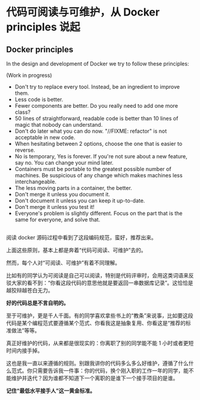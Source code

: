 # 代码可阅读与可维护，从 Docker principles 说起

## Docker principles
In the design and development of Docker we try to follow these principles:

(Work in progress)

* Don't try to replace every tool. Instead, be an ingredient to improve them.
* Less code is better.
* Fewer components are better. Do you really need to add one more class?
* 50 lines of straightforward, readable code is better than 10 lines of magic that nobody can understand.
* Don't do later what you can do now. "//FIXME: refactor" is not acceptable in new code.
* When hesitating between 2 options, choose the one that is easier to reverse.
* No is temporary, Yes is forever. If you're not sure about a new feature, say no. You can change your mind later.
* Containers must be portable to the greatest possible number of machines. Be suspicious of any change which makes machines less interchangeable.
* The less moving parts in a container, the better.
* Don't merge it unless you document it.
* Don't document it unless you can keep it up-to-date.
* Don't merge it unless you test it!
* Everyone's problem is slightly different. Focus on the part that is the same for everyone, and solve that.

## 

阅读 docker 源码过程中看到了这段编码规范，蛮好，推荐出来。

上面这些原则，基本上都是奔着“代码可阅读、可维护”去的。

然而，每个人对“可阅读、可维护”有着不同理解。

比如有的同学认为可阅读是自己可以阅读，特别是代码评审时，会用这类词语来反驳大家的看不到：“你看这段代码的意思他就是要返回一串数据库记录”。这恰恰是越狡辩越苍白无力。

**好的代码总是不言自明的。**

至于可维护，更是千人千面。有的同学喜欢拿些书上的“教条”来说事，比如要这段代码是某个编程范式要遵循某个范式、你看我这是抽象复用、你看这是“推荐的标准做法”等等。

真正好维护的代码，从来都是很现实的：你离职了别的同学能不能 1 小时或者更短时间内接手掉。

这也是我一直以来遵循的规则。别跟我讲你的代码多么多么好维护，遵循了什么什么范式。你只需要告诉我一件事：你的代码，换个刚入职的工作一年的同学，能不能维护并迭代？因为谁都不知道下一个离职的是谁下一个接手项目的是谁。

**记住“最低水平接手人”这一黄金标准。**